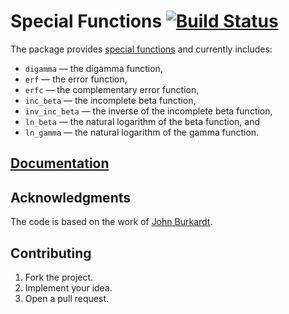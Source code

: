 # Special Functions [![Build Status][status-img]][status-url]

The package provides [special functions][1] and currently includes:

* `digamma` — the digamma function,
* `erf` — the error function,
* `erfc` — the complementary error function,
* `inc_beta` — the incomplete beta function,
* `inv_inc_beta` — the inverse of the incomplete beta function,
* `ln_beta` — the natural logarithm of the beta function, and
* `ln_gamma` — the natural logarithm of the gamma function.

## [Documentation][docs]

## Acknowledgments

The code is based on the work of [John Burkardt][2].

## Contributing

1. Fork the project.
2. Implement your idea.
3. Open a pull request.

[1]: https://en.wikipedia.org/wiki/Special_functions
[2]: http://people.sc.fsu.edu/~jburkardt

[status-img]: https://travis-ci.org/stainless-steel/special.svg?branch=master
[status-url]: https://travis-ci.org/stainless-steel/special
[docs]: https://stainless-steel.github.io/special
